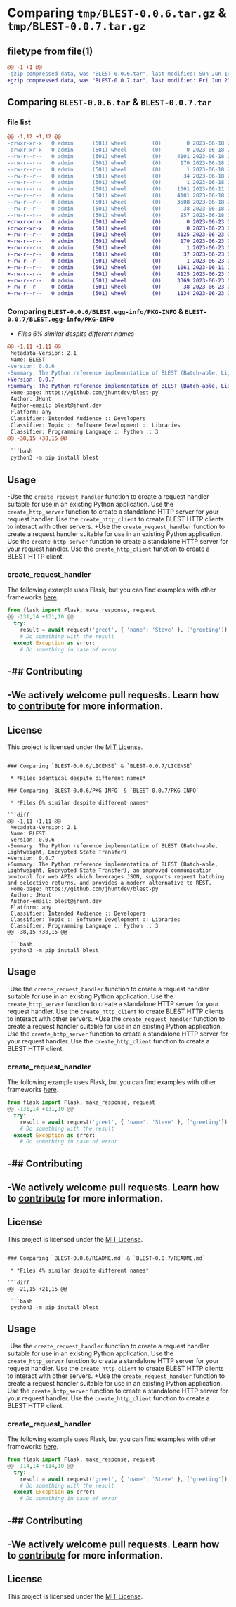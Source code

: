 # Comparing `tmp/BLEST-0.0.6.tar.gz` & `tmp/BLEST-0.0.7.tar.gz`

## filetype from file(1)

```diff
@@ -1 +1 @@
-gzip compressed data, was "BLEST-0.0.6.tar", last modified: Sun Jun 18 23:13:54 2023, max compression
+gzip compressed data, was "BLEST-0.0.7.tar", last modified: Fri Jun 23 01:26:19 2023, max compression
```

## Comparing `BLEST-0.0.6.tar` & `BLEST-0.0.7.tar`

### file list

```diff
@@ -1,12 +1,12 @@
-drwxr-xr-x   0 admin      (501) wheel        (0)        0 2023-06-18 23:13:54.012050 BLEST-0.0.6/
-drwxr-xr-x   0 admin      (501) wheel        (0)        0 2023-06-18 23:13:54.011259 BLEST-0.0.6/BLEST.egg-info/
--rw-r--r--   0 admin      (501) wheel        (0)     4101 2023-06-18 23:13:53.000000 BLEST-0.0.6/BLEST.egg-info/PKG-INFO
--rw-r--r--   0 admin      (501) wheel        (0)      170 2023-06-18 23:13:54.000000 BLEST-0.0.6/BLEST.egg-info/SOURCES.txt
--rw-r--r--   0 admin      (501) wheel        (0)        1 2023-06-18 23:13:53.000000 BLEST-0.0.6/BLEST.egg-info/dependency_links.txt
--rw-r--r--   0 admin      (501) wheel        (0)       34 2023-06-18 23:13:54.000000 BLEST-0.0.6/BLEST.egg-info/requires.txt
--rw-r--r--   0 admin      (501) wheel        (0)        1 2023-06-18 23:13:54.000000 BLEST-0.0.6/BLEST.egg-info/top_level.txt
--rw-r--r--   0 admin      (501) wheel        (0)     1061 2023-06-11 20:34:38.000000 BLEST-0.0.6/LICENSE
--rw-r--r--   0 admin      (501) wheel        (0)     4101 2023-06-18 23:13:54.011694 BLEST-0.0.6/PKG-INFO
--rw-r--r--   0 admin      (501) wheel        (0)     3508 2023-06-18 23:10:16.000000 BLEST-0.0.6/README.md
--rw-r--r--   0 admin      (501) wheel        (0)       38 2023-06-18 23:13:54.012216 BLEST-0.0.6/setup.cfg
--rw-r--r--   0 admin      (501) wheel        (0)      957 2023-06-18 23:10:57.000000 BLEST-0.0.6/setup.py
+drwxr-xr-x   0 admin      (501) wheel        (0)        0 2023-06-23 01:26:19.250604 BLEST-0.0.7/
+drwxr-xr-x   0 admin      (501) wheel        (0)        0 2023-06-23 01:26:19.249598 BLEST-0.0.7/BLEST.egg-info/
+-rw-r--r--   0 admin      (501) wheel        (0)     4125 2023-06-23 01:26:19.000000 BLEST-0.0.7/BLEST.egg-info/PKG-INFO
+-rw-r--r--   0 admin      (501) wheel        (0)      170 2023-06-23 01:26:19.000000 BLEST-0.0.7/BLEST.egg-info/SOURCES.txt
+-rw-r--r--   0 admin      (501) wheel        (0)        1 2023-06-23 01:26:19.000000 BLEST-0.0.7/BLEST.egg-info/dependency_links.txt
+-rw-r--r--   0 admin      (501) wheel        (0)       37 2023-06-23 01:26:19.000000 BLEST-0.0.7/BLEST.egg-info/requires.txt
+-rw-r--r--   0 admin      (501) wheel        (0)        1 2023-06-23 01:26:19.000000 BLEST-0.0.7/BLEST.egg-info/top_level.txt
+-rw-r--r--   0 admin      (501) wheel        (0)     1061 2023-06-11 20:34:38.000000 BLEST-0.0.7/LICENSE
+-rw-r--r--   0 admin      (501) wheel        (0)     4125 2023-06-23 01:26:19.250124 BLEST-0.0.7/PKG-INFO
+-rw-r--r--   0 admin      (501) wheel        (0)     3369 2023-06-23 01:13:48.000000 BLEST-0.0.7/README.md
+-rw-r--r--   0 admin      (501) wheel        (0)       38 2023-06-23 01:26:19.250715 BLEST-0.0.7/setup.cfg
+-rw-r--r--   0 admin      (501) wheel        (0)     1134 2023-06-23 01:24:58.000000 BLEST-0.0.7/setup.py
```

### Comparing `BLEST-0.0.6/BLEST.egg-info/PKG-INFO` & `BLEST-0.0.7/BLEST.egg-info/PKG-INFO`

 * *Files 6% similar despite different names*

```diff
@@ -1,11 +1,11 @@
 Metadata-Version: 2.1
 Name: BLEST
-Version: 0.0.6
-Summary: The Python reference implementation of BLEST (Batch-able, Lightweight, Encrypted State Transfer)
+Version: 0.0.7
+Summary: The Python reference implementation of BLEST (Batch-able, Lightweight, Encrypted State Transfer), an improved communication protocol for web APIs which leverages JSON, supports request batching and selective returns, and provides a modern alternative to REST.
 Home-page: https://github.com/jhuntdev/blest-py
 Author: JHunt
 Author-email: blest@jhunt.dev
 Platform: any
 Classifier: Intended Audience :: Developers
 Classifier: Topic :: Software Development :: Libraries
 Classifier: Programming Language :: Python :: 3
@@ -38,15 +38,15 @@
 
 ```bash
 python3 -m pip install blest
 ```
 
 ## Usage
 
-Use the `create_request_handler` function to create a request handler suitable for use in an existing Python application. Use the `create_http_server` function to create a standalone HTTP server for your request handler. Use the `create_http_client` to create BLEST HTTP clients to interact with other servers.
+Use the `create_request_handler` function to create a request handler suitable for use in an existing Python application. Use the `create_http_server` function to create a standalone HTTP server for your request handler. Use the `create_http_client` function to create a BLEST HTTP client.
 
 ### create_request_handler
 
 The following example uses Flask, but you can find examples with other frameworks [here](examples).
 
 ```python
 from flask import Flask, make_response, request
@@ -131,14 +131,10 @@
   try:
     result = await request('greet', { 'name': 'Steve' }, ['greeting'])
     # Do something with the result
   except Exception as error:
     # Do something in case of error
 ```
 
-## Contributing
-
-We actively welcome pull requests. Learn how to [contribute](CONTRIBUTING.md) for more information.
-
 ## License
 
 This project is licensed under the [MIT License](LICENSE).
```

### Comparing `BLEST-0.0.6/LICENSE` & `BLEST-0.0.7/LICENSE`

 * *Files identical despite different names*

### Comparing `BLEST-0.0.6/PKG-INFO` & `BLEST-0.0.7/PKG-INFO`

 * *Files 6% similar despite different names*

```diff
@@ -1,11 +1,11 @@
 Metadata-Version: 2.1
 Name: BLEST
-Version: 0.0.6
-Summary: The Python reference implementation of BLEST (Batch-able, Lightweight, Encrypted State Transfer)
+Version: 0.0.7
+Summary: The Python reference implementation of BLEST (Batch-able, Lightweight, Encrypted State Transfer), an improved communication protocol for web APIs which leverages JSON, supports request batching and selective returns, and provides a modern alternative to REST.
 Home-page: https://github.com/jhuntdev/blest-py
 Author: JHunt
 Author-email: blest@jhunt.dev
 Platform: any
 Classifier: Intended Audience :: Developers
 Classifier: Topic :: Software Development :: Libraries
 Classifier: Programming Language :: Python :: 3
@@ -38,15 +38,15 @@
 
 ```bash
 python3 -m pip install blest
 ```
 
 ## Usage
 
-Use the `create_request_handler` function to create a request handler suitable for use in an existing Python application. Use the `create_http_server` function to create a standalone HTTP server for your request handler. Use the `create_http_client` to create BLEST HTTP clients to interact with other servers.
+Use the `create_request_handler` function to create a request handler suitable for use in an existing Python application. Use the `create_http_server` function to create a standalone HTTP server for your request handler. Use the `create_http_client` function to create a BLEST HTTP client.
 
 ### create_request_handler
 
 The following example uses Flask, but you can find examples with other frameworks [here](examples).
 
 ```python
 from flask import Flask, make_response, request
@@ -131,14 +131,10 @@
   try:
     result = await request('greet', { 'name': 'Steve' }, ['greeting'])
     # Do something with the result
   except Exception as error:
     # Do something in case of error
 ```
 
-## Contributing
-
-We actively welcome pull requests. Learn how to [contribute](CONTRIBUTING.md) for more information.
-
 ## License
 
 This project is licensed under the [MIT License](LICENSE).
```

### Comparing `BLEST-0.0.6/README.md` & `BLEST-0.0.7/README.md`

 * *Files 4% similar despite different names*

```diff
@@ -21,15 +21,15 @@
 
 ```bash
 python3 -m pip install blest
 ```
 
 ## Usage
 
-Use the `create_request_handler` function to create a request handler suitable for use in an existing Python application. Use the `create_http_server` function to create a standalone HTTP server for your request handler. Use the `create_http_client` to create BLEST HTTP clients to interact with other servers.
+Use the `create_request_handler` function to create a request handler suitable for use in an existing Python application. Use the `create_http_server` function to create a standalone HTTP server for your request handler. Use the `create_http_client` function to create a BLEST HTTP client.
 
 ### create_request_handler
 
 The following example uses Flask, but you can find examples with other frameworks [here](examples).
 
 ```python
 from flask import Flask, make_response, request
@@ -114,14 +114,10 @@
   try:
     result = await request('greet', { 'name': 'Steve' }, ['greeting'])
     # Do something with the result
   except Exception as error:
     # Do something in case of error
 ```
 
-## Contributing
-
-We actively welcome pull requests. Learn how to [contribute](CONTRIBUTING.md) for more information.
-
 ## License
 
 This project is licensed under the [MIT License](LICENSE).
```

